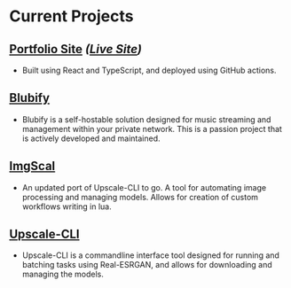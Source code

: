 
# Current Projects

## [Portfolio Site](https://github.com/ArtificialLegacy/personal_site) *([Live Site](https://jgoyer.tech/))*

* Built using React and TypeScript, and deployed using GitHub actions.

## [Blubify](https://github.com/ArtificialLegacy/blubify)

* Blubify is a self-hostable solution designed for music streaming and management within your private network. This is a passion project that is actively developed and maintained.

## [ImgScal](https://github.com/ArtificialLegacy/imgscal)

* An updated port of Upscale-CLI to go. A tool for automating image processing and managing models. Allows for creation of custom workflows writing in lua.

## [Upscale-CLI](https://github.com/ArtificialLegacy/upscale-cli)

* Upscale-CLI is a commandline interface tool designed for running and batching tasks using Real-ESRGAN, and allows for downloading and managing the models.

